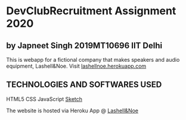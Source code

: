 # DevClubRecruitment Assignment 2020
## by Japneet Singh 2019MT10696 IIT Delhi

This is webapp for a fictional company that makes speakers and audio equipment,
Lashell&Noe.
Visit [lashellnoe.herokuapp.com](http://lashellnoe.herokuapp.com/Webapp/index.html)

## TECHNOLOGIES AND SOFTWARES USED
HTML5   CSS     JavaScript
[Sketch](https://sketch.com)

The website is hosted via Heroku App @ [Lashell&Noe](http://lashellnoe.herokuapp.com/Webapp/index.html)


